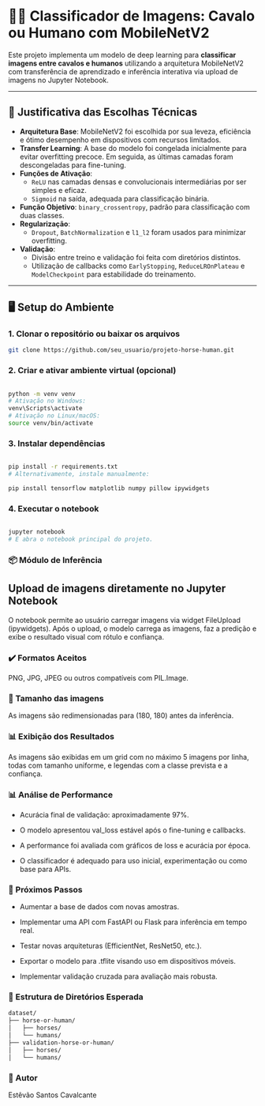 # 🐎🤖 Classificador de Imagens: Cavalo ou Humano com MobileNetV2

Este projeto implementa um modelo de deep learning para **classificar imagens entre cavalos e humanos** utilizando a arquitetura MobileNetV2 com transferência de aprendizado e inferência interativa via upload de imagens no Jupyter Notebook.

---

## 🔧 Justificativa das Escolhas Técnicas

- **Arquitetura Base**: MobileNetV2 foi escolhida por sua leveza, eficiência e ótimo desempenho em dispositivos com recursos limitados.
- **Transfer Learning**: A base do modelo foi congelada inicialmente para evitar overfitting precoce. Em seguida, as últimas camadas foram descongeladas para fine-tuning.
- **Funções de Ativação**:
  - `ReLU` nas camadas densas e convolucionais intermediárias por ser simples e eficaz.
  - `Sigmoid` na saída, adequada para classificação binária.
- **Função Objetivo**: `binary_crossentropy`, padrão para classificação com duas classes.
- **Regularização**:
  - `Dropout`, `BatchNormalization` e `l1_l2` foram usados para minimizar overfitting.
- **Validação**:
  - Divisão entre treino e validação foi feita com diretórios distintos.
  - Utilização de callbacks como `EarlyStopping`, `ReduceLROnPlateau` e `ModelCheckpoint` para estabilidade do treinamento.

---

## 🖥️ Setup do Ambiente

### 1. Clonar o repositório ou baixar os arquivos

```bash
git clone https://github.com/seu_usuario/projeto-horse-human.git
```
### 2. Criar e ativar ambiente virtual (opcional)
```bash

python -m venv venv
# Ativação no Windows:
venv\Scripts\activate
# Ativação no Linux/macOS:
source venv/bin/activate
```

### 3. Instalar dependências
```bash

pip install -r requirements.txt
# Alternativamente, instale manualmente:

pip install tensorflow matplotlib numpy pillow ipywidgets
```

### 4. Executar o notebook
```bash

jupyter notebook
# E abra o notebook principal do projeto.
````

### 📦 Módulo de Inferência
## Upload de imagens diretamente no Jupyter Notebook
O notebook permite ao usuário carregar imagens via widget FileUpload (ipywidgets). Após o upload, o modelo carrega as imagens, faz a predição e exibe o resultado visual com rótulo e confiança.

### ✔️ Formatos Aceitos
PNG, JPG, JPEG ou outros compatíveis com PIL.Image.

### 📐 Tamanho das imagens
As imagens são redimensionadas para (180, 180) antes da inferência.

### 📊 Exibição dos Resultados
As imagens são exibidas em um grid com no máximo 5 imagens por linha, todas com tamanho uniforme, e legendas com a classe prevista e a confiança.

### 📊 Análise de Performance
* Acurácia final de validação: aproximadamente 97%.

* O modelo apresentou val_loss estável após o fine-tuning e callbacks.

* A performance foi avaliada com gráficos de loss e acurácia por época.

* O classificador é adequado para uso inicial, experimentação ou como base para APIs.

### 🚀 Próximos Passos
* Aumentar a base de dados com novas amostras.

* Implementar uma API com FastAPI ou Flask para inferência em tempo real.

* Testar novas arquiteturas (EfficientNet, ResNet50, etc.).

* Exportar o modelo para .tflite visando uso em dispositivos móveis.

* Implementar validação cruzada para avaliação mais robusta.

### 📁 Estrutura de Diretórios Esperada
```bash
dataset/
├── horse-or-human/
│   ├── horses/
│   └── humans/
├── validation-horse-or-human/
│   ├── horses/
│   └── humans/
```

### 🧠 Autor
Estêvão Santos Cavalcante
